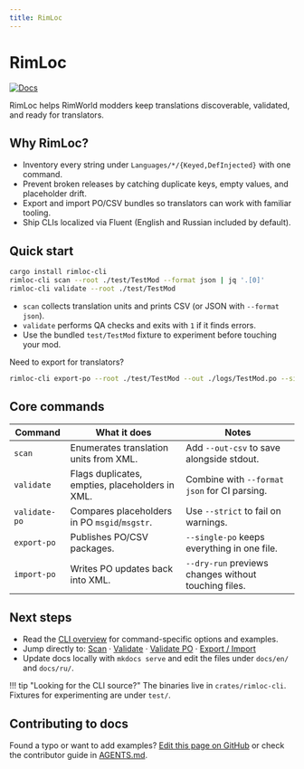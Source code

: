 ```yaml
---
title: RimLoc
---
```


# RimLoc

[![Docs](https://img.shields.io/badge/docs-GitHub%20Pages-blue)](https://0-danielviktorovich-0.github.io/RimLoc/)

RimLoc helps RimWorld modders keep translations discoverable, validated, and ready for translators.

## Why RimLoc?

- Inventory every string under `Languages/*/{Keyed,DefInjected}` with one command.
- Prevent broken releases by catching duplicate keys, empty values, and placeholder drift.
- Export and import PO/CSV bundles so translators can work with familiar tooling.
- Ship CLIs localized via Fluent (English and Russian included by default).

## Quick start

```bash
cargo install rimloc-cli
rimloc-cli scan --root ./test/TestMod --format json | jq '.[0]'
rimloc-cli validate --root ./test/TestMod
```

- `scan` collects translation units and prints CSV (or JSON with `--format json`).
- `validate` performs QA checks and exits with `1` if it finds errors.
- Use the bundled `test/TestMod` fixture to experiment before touching your mod.

Need to export for translators?

```bash
rimloc-cli export-po --root ./test/TestMod --out ./logs/TestMod.po --single-po
```

## Core commands

| Command | What it does | Notes |
|---------|---------------|-------|
| `scan` | Enumerates translation units from XML. | Add `--out-csv` to save alongside stdout. |
| `validate` | Flags duplicates, empties, placeholders in XML. | Combine with `--format json` for CI parsing. |
| `validate-po` | Compares placeholders in PO `msgid`/`msgstr`. | Use `--strict` to fail on warnings. |
| `export-po` | Publishes PO/CSV packages. | `--single-po` keeps everything in one file. |
| `import-po` | Writes PO updates back into XML. | `--dry-run` previews changes without touching files. |

## Next steps

- Read the [CLI overview](cli/index.md) for command-specific options and examples.
- Jump directly to: [Scan](cli/scan.md) · [Validate](cli/validate.md) · [Validate PO](cli/validate_po.md) · [Export / Import](cli/export_import.md)
- Update docs locally with `mkdocs serve` and edit the files under `docs/en/` and `docs/ru/`.

!!! tip "Looking for the CLI source?"
    The binaries live in `crates/rimloc-cli`. Fixtures for experimenting are under `test/`.

## Contributing to docs

Found a typo or want to add examples? [Edit this page on GitHub](https://github.com/0-danielviktorovich-0/RimLoc/tree/main/docs/en/index.md) or check the contributor guide in [AGENTS.md](https://github.com/0-danielviktorovich-0/RimLoc/blob/main/AGENTS.md).
